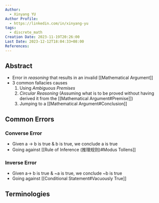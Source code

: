 ```yaml
---
Author:
  - Xinyang YU
Author Profile:
  - https://linkedin.com/in/xinyang-yu
tags:
  - discrete_math
Creation Date: 2023-11-19T20:26:00
Last Date: 2023-12-12T18:04:33+08:00
References: 
---
```

## Abstract
- Error in *reasoning* that results in an invalid [[Mathematical Argument]]
- 3 common fallacies causes
	1. Using *Ambiguous Premises*
	2. *Circular Reasoning* (Assuming what is to be proved without having derived it from the [[Mathematical Argument#Premise]])
	3. Jumping to a [[Mathematical Argument#Conclusion]]

## Common Errors
### Converse Error
- Given a -> b is true & b is true, we conclude a is true
- Going against [[Rule of Inference (推理规则)#Modus Tollens]]
### Inverse Error
- Given a-> b is true & ~a is true, we conclude ~b is true
- Going against [[Conditional Statement#Vacuously True]]


## Terminologies